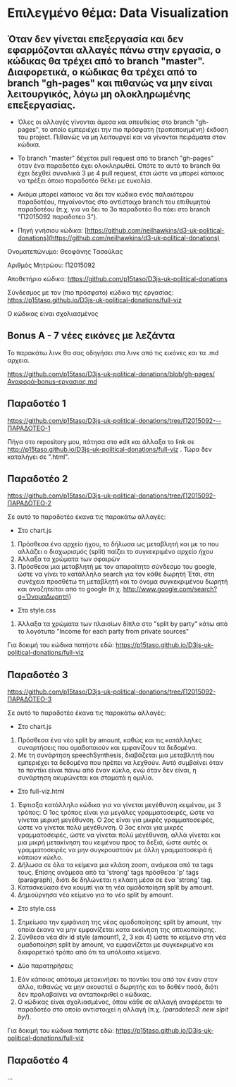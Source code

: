 # Επιλεγμένο θέμα: Data Visualization

## Όταν δεν γίνεται επεξεργασία και δεν εφαρμόζονται αλλαγές πάνω στην εργασία, ο κώδικας θα τρέχει από το branch "master". Διαφορετικά, ο κώδικας θα τρέχει από το branch "gh-pages" και πιθανώς να μην είναι λειτουργικός, λόγω μη ολοκληρωμένης επεξεργασίας.

- Όλες οι αλλαγές γίνονται άμεσα και απευθείας στο branch "gh-pages", το οποίο εμπεριέχει την πιο πρόσφατη (τροποποιημένη) έκδοση του project. Πιθανώς να μη λειτουργεί και να γίνονται πειράματα στον κώδικα.

- Το branch "master" δέχεται pull request από το branch "gh-pages" όταν ένα παραδοτέο έχει ολοκληρωθεί. Οπότε το αυτό το branch θα έχει δεχθεί συνολικά 3 με 4 pull request, έτσι ώστε να μπορεί κάποιος να τρέξει όποιο παραδοτέο θέλει με ευκολία.

- Ακόμα μπορεί κάποιος να δει τον κώδικα ενός παλαιότερου παραδοτέου, πηγαίνοντας στο αντίστοιχο branch του επιθυμητού παραδοτέου (π.χ. για να δει το 3ο παραδοτέο θα πάει στο branch "Π2015092 παραδοτεο 3").

- Πηγή γνήσιου κώδικα: [https://github.com/neilhawkins/d3-uk-political-donations](https://github.com/neilhawkins/d3-uk-political-donations)

Ονοματεπώνυμο: Θεοφάνης Τασούλας

Αριθμός Μητρώου: Π2015092

Αποθετήριο κώδικα: https://github.com/p15taso/D3js-uk-political-donations

Σύνδεσμος με τον (πιο πρόσφατο) κώδικα της εργασίας: https://p15taso.github.io/D3js-uk-political-donations/full-viz

Ο κώδικας είναι σχολιασμένος

## Bonus Α - 7 νέες εικόνες με λεζάντα
Το παρακάτω λινκ θα σας οδηγήσει στα λινκ από τις εικόνες και τα .md αρχεια.

https://github.com/p15taso/D3js-uk-political-donations/blob/gh-pages/Αναφορά-bonus-εργασιας.md


## Παραδοτέο 1

https://github.com/p15taso/D3js-uk-political-donations/tree/Π2015092---ΠΑΡΑΔΟΤΕΟ-1

Πήγα στο repository μου, πάτησα στο edit και άλλαξα το link σε http://p15taso.github.io/D3js-uk-political-donations/full-viz .
Τώρα δεν καταλήγει σε ".html".

## Παραδοτέο 2

https://github.com/p15taso/D3js-uk-political-donations/tree/Π2015092-ΠΑΡΑΔΟΤΕΟ-2

Σε αυτό το παραδοτέο έκανα τις παρακάτω αλλαγές:
- Στο chart.js
1) Πρόσθεσα ένα αρχείο ήχου, το δήλωσα ως μεταβλητή και με το που αλλάζει ο διαχωρισμός (split) παίζει το συγκεκριμένο αρχείο ήχου
2) Άλλαξα τα χρώματα των σφαιρών
3) Πρόσθεσα μια μεταβλητή με τον απαραίτητο σύνδεσμο του google, ώστε να γίνει το κατάλληλο search για τον κάθε δωρητή Έτσι, στη συνέχεια προσθέτω τη μεταβλητή και το όνομα συγκεκριμένου δωρητή και αναζητείται από το google (π.χ. http://www.google.com/search?q=ΌνομαΔωρητή)

- Στο style.css
1) Άλλαξα τα χρώματα των πλαισίων δίπλα στο "split by party" κάτω από το λογότυπο "Income for each party from private sources"

Για δοκιμή του κώδικα πατήστε εδώ:
https://p15taso.github.io/D3js-uk-political-donations/full-viz

## Παραδοτέο 3

https://github.com/p15taso/D3js-uk-political-donations/tree/Π2015092-ΠΑΡΑΔΟΤΕΟ-3

Σε αυτό το παραδοτέο έκανα τις παρακάτω αλλαγές:
- Στο chart.js
1) Πρόσθεσα ένα νέο split by amount, καθώς και τις κατάλληλες συναρτήσεις που ομαδοποιούν και εμφανίζουν τα δεδομένα.
2) Με τη συνάρτηση speechSynthesis, διαβάζεται μια μεταβλητή που εμπεριέχει τα δεδομένα που πρέπει να λεχθούν. Αυτό συμβαίνει όταν το ποντίκι είναι πάνω από έναν κύκλο, ενώ όταν δεν είναι, η συνάρτηση ακυρώνεται και σταματά η ομιλία.

- Στο full-viz.html
1) Έφτιαξα κατάλληλο κώδικα για να γίνεται μεγέθυνση κειμένου, με 3 τρόπος: Ο 1ος τρόπος είναι για μεγάλες γραμματοσειρές, ώστε να γίνεται μερική μεγέθυνση. Ο 2ος είναι για μικρές γραμματοσειρές, ώστε να γίνεται πολύ μεγέθυνση. 0 3ος είναι για μικρές γραμματοσειρές, ώστε να γίνεται πολύ μεγέθυνση, αλλά γίνεται και μια μικρή μετακίνηση του κειμένου προς τα δεξιά, ώστε αυτές οι γραμματοσειρές να μην συγκρουστούν με άλλη γραμματοσειρά ή κάποιον κύκλο.
2) Δήλωσα σε όλα τα κείμενα μια κλάση zoom, ανάμεσα από τα tags τους. Επίσης ανάμεσα από τα 'strong' tags πρόσθεσα 'p' tags (paragraph), διότι δε δηλώνεται η κλάση μέσα σε ένα 'strong' tag.
3) Κατασκεύασα ένα κουμπί για τη νέα ομαδοποίηση split by amount.
4) Δημιούργησα νέο κείμενο για το νέο split by amount.

- Στο style.css
1) Σημείωσα την εμφάνιση της νέας ομαδοποίησης split by amount, την οποία έκανα να μην εμφανίζεται κατα εκκίνηση της οπτικοποίησης.
2) Σύνθεσα νέα div id style (amount1, 2, 3 και 4) ώστε το κείμενο στη νέα ομαδοποίηση split by amount, να εμφανίζεται με συγκεκριμένο και διαφορετικό τρόπο από ότι τα υπόλοιπα κείμενα.

- Δύο παρατηρήσεις
1) Εάν κάποιος απότομα μετακινήσει το ποντίκι του από τον έναν στον άλλο, πιθανώς να μην ακουστεί ο δωρητής και το δοθέν ποσό, διότι δεν προλαβαίνει να ανταποκριθεί ο κώδικας.
2) Ο κώδικας είναι σχολιασμένος, όπου κάθε σε αλλαγή αναφέρεται το παραδοτέο στο οποίο αντιστοιχεί η αλλαγή (π.χ. /*paradoteo3: new slpit by*/).

Για δοκιμή του κώδικα πατήστε εδώ:
https://p15taso.github.io/D3js-uk-political-donations/full-viz

## Παραδοτέο 4
...
